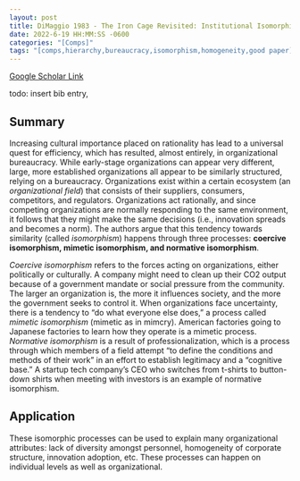 ```yaml
---
layout: post
title: DiMaggio 1983 - The Iron Cage Revisited: Institutional Isomorphism and Collective Rationality in Organizational Fields
date: 2022-6-19 HH:MM:SS -0600
categories: "[Comps]"
tags: "[comps,hierarchy,bureaucracy,isomorphism,homogeneity,good paper]"
---
```

[Google Scholar Link](https://scholar.google.com/scholar?hl=en&as_sdt=0%2C45&q=The+iron+cage+revisited%3A+Institutional+isomorphism+and+collective+rationality+in+organizational+fields&btnG=)

todo: insert bib entry, 

## Summary
Increasing cultural importance placed on rationality has lead to a universal quest for efficiency, which has resulted, almost entirely, in organizational bureaucracy.  While early-stage organizations can appear very different, large, more established organizations all appear to be similarly structured, relying on a bureaucracy.  Organizations exist within a certain ecosystem (an _organizational field_) that consists of their suppliers, consumers, competitors, and regulators.  Organizations act rationally, and since competing organizations are normally responding to the same environment, it follows that they might make the same decisions (i.e., innovation spreads and becomes a norm).  The authors argue that this tendency towards similarity (called _isomorphism_) happens through three processes: **coercive isomorphism, mimetic isomorphism, and normative isomorphism**.

_Coercive isomorphism_ refers to the forces acting on organizations, either politically or culturally.  A company might need to clean up their CO2 output because of a government mandate or social pressure from the community.  The larger an organization is, the more it influences society, and the more the government seeks to control it.  When organizations face uncertainty, there is a tendency to “do what everyone else does,” a process called _mimetic isomorphism_ (mimetic as in mimcry).  American factories going to Japanese factories to learn how they operate is a mimetic process.  _Normative isomorphism_ is a result of professionalization, which is a process through which members of a field attempt “to define the conditions and methods of their work” in an effort to establish legitimacy and a “cognitive base.”  A startup tech company’s CEO who switches from t-shirts to button-down shirts when meeting with investors is an example of normative isomorphism.

## Application
These isomorphic processes can be used to explain many organizational attributes: lack of diversity amongst personnel, homogeneity of corporate structure, innovation adoption, etc.  These processes can happen on individual levels as well as organizational.
